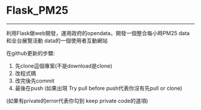 # Flask_PM25
-------------------------------------------------------------------------
利用Flask做web開發，運用政府的opendata，開發一個整合每小時PM25 data和全台展覽活動 data的一個使用者互動網站

在github更新的步驟:
1. 先clone這個專案(不是download是clone)
2. 改程式碼
3. 改完後先commit
4. 最後在push (如果出現 Try pull before push代表你沒有先pull or clone)

(如果有private的error代表你勾到 keep private code的選項)
